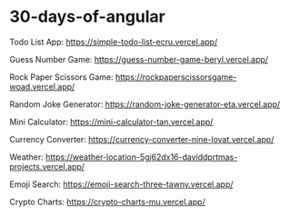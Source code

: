 # 30-days-of-angular

Todo List App: https://simple-todo-list-ecru.vercel.app/

Guess Number Game: https://guess-number-game-beryl.vercel.app/

Rock Paper Scissors Game: https://rockpaperscissorsgame-woad.vercel.app/

Random Joke Generator: https://random-joke-generator-eta.vercel.app/

Mini Calculator: https://mini-calculator-tan.vercel.app/

Currency Converter: https://currency-converter-nine-lovat.vercel.app/

Weather: https://weather-location-5gj62dx16-daviddprtmas-projects.vercel.app/

Emoji Search: https://emoji-search-three-tawny.vercel.app/

Crypto Charts: https://crypto-charts-mu.vercel.app/
